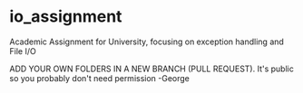 # io_assignment
Academic Assignment for University, focusing on exception handling and File I/O

ADD YOUR OWN FOLDERS IN A NEW BRANCH (PULL REQUEST). It's public so you probably don't need permission
-George
